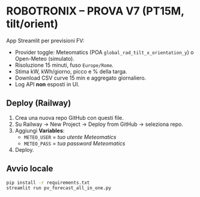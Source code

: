 # ROBOTRONIX – PROVA V7 (PT15M, tilt/orient)

App Streamlit per previsioni FV:
- Provider toggle: Meteomatics (POA `global_rad_tilt_x_orientation_y`) o Open-Meteo (simulato).
- Risoluzione 15 minuti, fuso `Europe/Rome`.
- Stima kW, kWh/giorno, picco e % della targa.
- Download CSV curve 15 min e aggregato giornaliero.
- Log API **non** esposti in UI.

## Deploy (Railway)
1. Crea una nuova repo GitHub con questi file.
2. Su Railway → New Project → Deploy from GitHub → seleziona repo.
3. Aggiungi **Variables**:
   - `METEO_USER` = *tuo utente Meteomatics*
   - `METEO_PASS` = *tua password Meteomatics*
4. Deploy.

## Avvio locale
```bash
pip install -r requirements.txt
streamlit run pv_forecast_all_in_one.py
